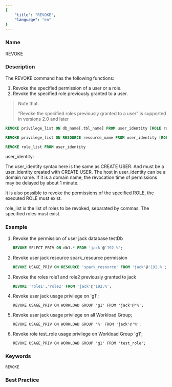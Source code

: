 ```yaml
---
{
    "title": "REVOKE",
    "language": "en"
}
---
```


<!--
Licensed to the Apache Software Foundation (ASF) under one
or more contributor license agreements.  See the NOTICE file
distributed with this work for additional information
regarding copyright ownership.  The ASF licenses this file
to you under the Apache License, Version 2.0 (the
"License"); you may not use this file except in compliance
with the License.  You may obtain a copy of the License at

  http://www.apache.org/licenses/LICENSE-2.0

Unless required by applicable law or agreed to in writing,
software distributed under the License is distributed on an
"AS IS" BASIS, WITHOUT WARRANTIES OR CONDITIONS OF ANY
KIND, either express or implied.  See the License for the
specific language governing permissions and limitations
under the License.
-->



### Name

REVOKE

### Description

The REVOKE command has the following functions:

1. Revoke the specified permission of a user or a role.
2. Revoke the specified role previously granted to a user.

>Note that.
>
>"Revoke the specified roles previously granted to a user" is supported in versions 2.0 and later

```sql
REVOKE privilege_list ON db_name[.tbl_name] FROM user_identity [ROLE role_name]

REVOKE privilege_list ON RESOURCE resource_name FROM user_identity [ROLE role_name]

REVOKE role_list FROM user_identity
```

user_identity:

The user_identity syntax here is the same as CREATE USER. And must be a user_identity created with CREATE USER. The host in user_identity can be a domain name. If it is a domain name, the revocation time of permissions may be delayed by about 1 minute.

It is also possible to revoke the permissions of the specified ROLE, the executed ROLE must exist.

role_list is the list of roles to be revoked, separated by commas. The specified roles must exist.

### Example

1. Revoke the permission of user jack database testDb

    ```sql
    REVOKE SELECT_PRIV ON db1.* FROM 'jack'@'192.%';
    ```

2. Revoke user jack resource spark_resource permission

    ```sql
    REVOKE USAGE_PRIV ON RESOURCE 'spark_resource' FROM 'jack'@'192.%';
    ```
3. Revoke the roles role1 and role2 previously granted to jack

    ```sql
    REVOKE 'role1','role2' FROM 'jack'@'192.%';
    ```

4. Revoke user jack usage privilege on 'g1';

    ```
    REVOKE USAGE_PRIV ON WORKLOAD GROUP 'g1' FROM 'jack'@'%';
    ```

5. Revoke user jack usage privilege on all Workload Group;

    ```
    REVOKE USAGE_PRIV ON WORKLOAD GROUP '%' FROM 'jack'@'%';
    ```

6. Revoke role test_role usage privilege on Workload Group 'g1';

    ```
   REVOKE USAGE_PRIV ON WORKLOAD GROUP 'g1' FROM 'test_role';
   ```

### Keywords

    REVOKE

### Best Practice

